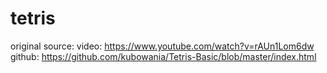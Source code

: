 # tetris

original source: 
video: https://www.youtube.com/watch?v=rAUn1Lom6dw
github: https://github.com/kubowania/Tetris-Basic/blob/master/index.html
